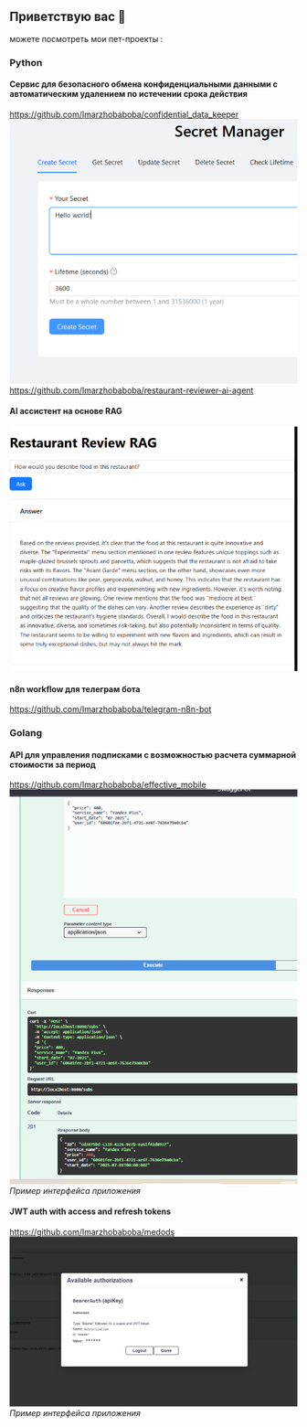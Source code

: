 ## Приветствую вас 👋 
можете посмотреть мои пет-проекты :
### Python
#### Сервис для безопасного обмена конфиденциальными данными с автоматическим удалением по истечении срока действия
https://github.com/Imarzhobaboba/confidential_data_keeper
![Скриншот интерфейса](./screenshots/scr_confidential.png) 
https://github.com/Imarzhobaboba/restaurant-reviewer-ai-agent
#### AI ассистент на основе RAG
![Скриншот интерфейса](./screenshots/scr_reviewer.png)  
#### n8n workflow для телеграм бота
https://github.com/Imarzhobaboba/telegram-n8n-bot

### Golang
#### API для управления подписками с возможностью расчета суммарной стоимости за период
https://github.com/Imarzhobaboba/effective_mobile
![Скриншот интерфейса](./screenshots/scr_subscription_service.png)  
*Пример интерфейса приложения*
#### JWT auth with access and refresh tokens
https://github.com/Imarzhobaboba/medods
![Скриншот интерфейса](./screenshots/scr_auth.png)  
*Пример интерфейса приложения*
<!--
**Imarzhobaboba/Imarzhobaboba** is a ✨ _special_ ✨ repository because its `README.md` (this file) appears on your GitHub profile.

Here are some ideas to get you started:

- 🔭 I’m currently working on ...
- 🌱 I’m currently learning ...
- 👯 I’m looking to collaborate on ...
- 🤔 I’m looking for help with ...
- 💬 Ask me about ...
- 📫 How to reach me: ...
- 😄 Pronouns: ...
- ⚡ Fun fact: ...
-->